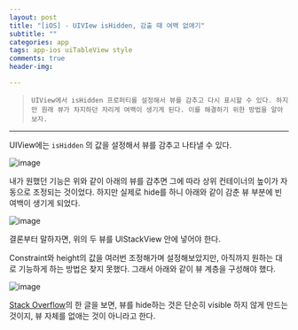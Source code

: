 ```yaml
---  
layout: post  
title: "[iOS] - UIVIew isHidden, 감출 때 여백 없애기"  
subtitle: ""  
categories: app
tags: app-ios uiTableView style
comments: true  
header-img: 

---  
```

  
> `UIView에서 isHidden 프로퍼티를 설정해서 뷰를 감추고 다시 표시할 수 있다. 하지만 원래 뷰가 차지하던 자리게 여백이 생기게 된다. 이를 해결하기 위한 방법을 알아보자.`  

---

UIView에는 `isHidden` 의 값을 설정해서 뷰를 감추고 나타낼 수 있다.

![image](https://user-images.githubusercontent.com/41438361/124620868-c5dce600-deb4-11eb-915d-130235e5afe0.png)

내가 원했던 기능은 위와 같이 아래의 뷰를 감추면 그에 따라 상위 컨테이너의 높이가 자동으로 조정되는 것이었다. 하지만 실제로 hide를 하니 아래와 같이 감춘 뷰 부분에 빈 여백이 생기게 되었다.

![image](https://user-images.githubusercontent.com/41438361/124621100-f58bee00-deb4-11eb-8ae2-ceca1785a292.png)

결론부터 말하자면, 위의 두 뷰를 UIStackView 안에 넣어야 한다.

Constraint와 height의 값을 여러번 조정해가며 설정해보았지만, 아직까지 원하는 대로 기능하게 하는 방법은 찾지 못했다. 그래서 아래와 같이 뷰 계층을 구성해야 했다.

![image](https://user-images.githubusercontent.com/41438361/124621322-24a25f80-deb5-11eb-9bd2-76c2cb97ec6a.png)

[Stack Overflow](https://stackoverflow.com/questions/30638142/swift-how-to-hide-element-and-its-space)의 한 글을 보면, 뷰를 hide하는 것은 단순히 visible 하지 않게 만드는 것이지, 뷰 자체를
없애는 것이 아니라고 한다.

